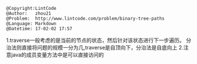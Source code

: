 ```
@Copyright:LintCode
@Author:   zhou21
@Problem:  http://www.lintcode.com/problem/binary-tree-paths
@Language: Markdown
@Datetime: 17-02-02 17:57
```

1.traverse一般考虑的是当前的节点的状态，然后针对该状态进行下一步遍历。 分治法则直接将问题的规模一分为几,traverse是自顶向下，分治法是自底向上
2.注意java的成员变量方法中是可以直接访问的
